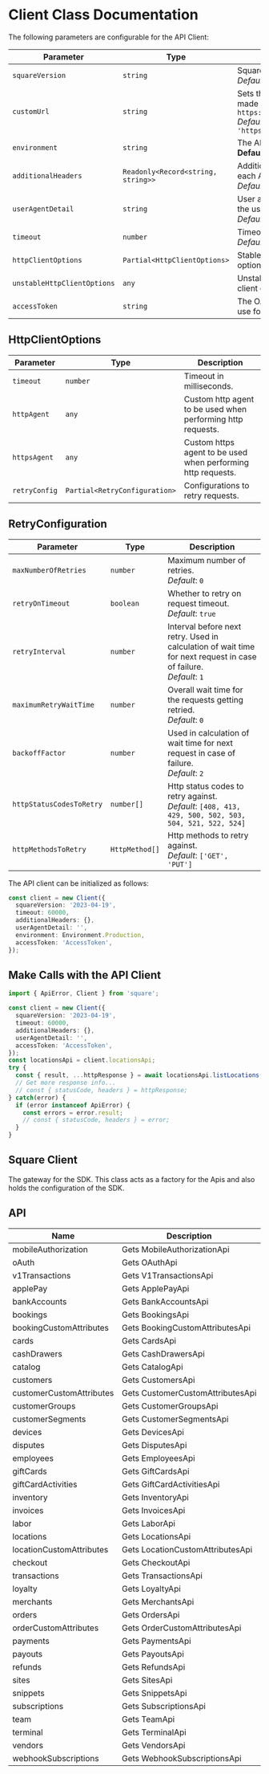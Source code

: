
# Client Class Documentation

The following parameters are configurable for the API Client:

| Parameter | Type | Description |
|  --- | --- | --- |
| `squareVersion` | `string` | Square Connect API versions<br>*Default*: `'2023-04-19'` |
| `customUrl` | `string` | Sets the base URL requests are made to. Defaults to `https://connect.squareup.com`<br>*Default*: `'https://connect.squareup.com'` |
| `environment` | `string` | The API environment. <br> **Default: `production`** |
| `additionalHeaders` | `Readonly<Record<string, string>>` | Additional headers to add to each API call<br>*Default*: `{}` |
| `userAgentDetail` | `string` | User agent detail to append in the user agent header<br>*Default*: `'\'\''` |
| `timeout` | `number` | Timeout for API calls.<br>*Default*: `60000` |
| `httpClientOptions` | `Partial<HttpClientOptions>` | Stable configurable http client options. |
| `unstableHttpClientOptions` | `any` | Unstable configurable http client options. |
| `accessToken` | `string` | The OAuth 2.0 Access Token to use for API requests. |

## HttpClientOptions

| Parameter | Type | Description |
|  --- | --- | --- |
| `timeout` | `number` | Timeout in milliseconds. |
| `httpAgent` | `any` | Custom http agent to be used when performing http requests. |
| `httpsAgent` | `any` | Custom https agent to be used when performing http requests. |
| `retryConfig` | `Partial<RetryConfiguration>` | Configurations to retry requests. |

## RetryConfiguration

| Parameter | Type | Description |
|  --- | --- | --- |
| `maxNumberOfRetries` | `number` | Maximum number of retries. <br> *Default*: `0` |
| `retryOnTimeout` | `boolean` | Whether to retry on request timeout. <br> *Default*: `true` |
| `retryInterval` | `number` | Interval before next retry. Used in calculation of wait time for next request in case of failure. <br> *Default*: `1` |
| `maximumRetryWaitTime` | `number` | Overall wait time for the requests getting retried. <br> *Default*: `0` |
| `backoffFactor` | `number` | Used in calculation of wait time for next request in case of failure. <br> *Default*: `2` |
| `httpStatusCodesToRetry` | `number[]` | Http status codes to retry against. <br> *Default*: `[408, 413, 429, 500, 502, 503, 504, 521, 522, 524]` |
| `httpMethodsToRetry` | `HttpMethod[]` | Http methods to retry against. <br> *Default*: `['GET', 'PUT']` |

The API client can be initialized as follows:

```ts
const client = new Client({
  squareVersion: '2023-04-19',
  timeout: 60000,
  additionalHeaders: {},
  userAgentDetail: '',
  environment: Environment.Production,
  accessToken: 'AccessToken',
});
```

## Make Calls with the API Client

```ts
import { ApiError, Client } from 'square';

const client = new Client({
  squareVersion: '2023-04-19',
  timeout: 60000,
  additionalHeaders: {},
  userAgentDetail: '',
  accessToken: 'AccessToken',
});
const locationsApi = client.locationsApi;
try {
  const { result, ...httpResponse } = await locationsApi.listLocations();
  // Get more response info...
  // const { statusCode, headers } = httpResponse;
} catch(error) {
  if (error instanceof ApiError) {
    const errors = error.result;
    // const { statusCode, headers } = error;
  }
}
```

## Square Client

The gateway for the SDK. This class acts as a factory for the Apis and also holds the configuration of the SDK.

## API

| Name | Description |
|  --- | --- |
| mobileAuthorization | Gets MobileAuthorizationApi |
| oAuth | Gets OAuthApi |
| v1Transactions | Gets V1TransactionsApi |
| applePay | Gets ApplePayApi |
| bankAccounts | Gets BankAccountsApi |
| bookings | Gets BookingsApi |
| bookingCustomAttributes | Gets BookingCustomAttributesApi |
| cards | Gets CardsApi |
| cashDrawers | Gets CashDrawersApi |
| catalog | Gets CatalogApi |
| customers | Gets CustomersApi |
| customerCustomAttributes | Gets CustomerCustomAttributesApi |
| customerGroups | Gets CustomerGroupsApi |
| customerSegments | Gets CustomerSegmentsApi |
| devices | Gets DevicesApi |
| disputes | Gets DisputesApi |
| employees | Gets EmployeesApi |
| giftCards | Gets GiftCardsApi |
| giftCardActivities | Gets GiftCardActivitiesApi |
| inventory | Gets InventoryApi |
| invoices | Gets InvoicesApi |
| labor | Gets LaborApi |
| locations | Gets LocationsApi |
| locationCustomAttributes | Gets LocationCustomAttributesApi |
| checkout | Gets CheckoutApi |
| transactions | Gets TransactionsApi |
| loyalty | Gets LoyaltyApi |
| merchants | Gets MerchantsApi |
| orders | Gets OrdersApi |
| orderCustomAttributes | Gets OrderCustomAttributesApi |
| payments | Gets PaymentsApi |
| payouts | Gets PayoutsApi |
| refunds | Gets RefundsApi |
| sites | Gets SitesApi |
| snippets | Gets SnippetsApi |
| subscriptions | Gets SubscriptionsApi |
| team | Gets TeamApi |
| terminal | Gets TerminalApi |
| vendors | Gets VendorsApi |
| webhookSubscriptions | Gets WebhookSubscriptionsApi |

